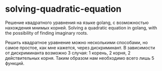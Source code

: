 # solving-quadratic-equation
Решение квадратного уравнения на языке golang, с возможностью нахождения мнимых корней. Solving a quadratic equation in golang, with the possibility of finding imaginary roots.

Решить квадратное уравнение можно несколькими способами, но самое простое, как мне кажется, через дискриминант. В зависимости от дискриминанта возможно 3 случая: 1 корень, 2 корня, 2 действительных корня. Таким образом нам необходимо всего лишь 5 функций.
